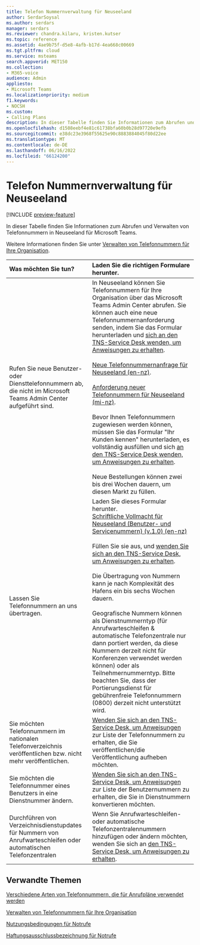 ```yaml
---
title: Telefon Nummernverwaltung für Neuseeland
author: SerdarSoysal
ms.author: serdars
manager: serdars
ms.reviewer: chandra.kilaru, kristen.kutser
ms.topic: reference
ms.assetid: 4ae9b75f-d5e8-4afb-b17d-4ea668c00669
ms.tgt.pltfrm: cloud
ms.service: msteams
search.appverid: MET150
ms.collection:
- M365-voice
audience: Admin
appliesto:
- Microsoft Teams
ms.localizationpriority: medium
f1.keywords:
- NOCSH
ms.custom:
- Calling Plans
description: In dieser Tabelle finden Sie Informationen zum Abrufen und Verwalten von Telefonnummern in Neuseeland für Microsoft Teams.
ms.openlocfilehash: d1508eebf4e81c61738bfa60b0b28d97720e9efb
ms.sourcegitcommit: e38dc23e3968f55625e90c8883884045f80d22ee
ms.translationtype: MT
ms.contentlocale: de-DE
ms.lasthandoff: 06/16/2022
ms.locfileid: "66124200"
---
```

# <a name="phone-number-management-for-new-zealand"></a>Telefon Nummernverwaltung für Neuseeland

[!INCLUDE [preview-feature](../includes/preview-feature.md)]

In dieser Tabelle finden Sie Informationen zum Abrufen und Verwalten von Telefonnummern in Neuseeland für Microsoft Teams.
  
Weitere Informationen finden Sie unter [Verwalten von Telefonnummern für Ihre Organisation](manage-phone-numbers-for-your-organization.md).
  
|**Was möchten Sie tun?**|**Laden Sie die richtigen Formulare herunter.**|
|:-----|:-----|
|Rufen Sie neue Benutzer- oder Diensttelefonnummern ab, die nicht im Microsoft Teams Admin Center aufgeführt sind.|In Neuseeland können Sie Telefonnummern für Ihre Organisation über das Microsoft Teams Admin Center abrufen. Sie können auch eine neue Telefonnummernanforderung senden, indem Sie das Formular herunterladen und [sich an den TNS-Service Desk wenden, um Anweisungen zu erhalten](contact-tns-service-desk.md).<br/><br/>[Neue Telefonnummernanfrage für Neuseeland (en-nz)](https://download.microsoft.com/download/e/6/7/e67f46ef-e1cd-4e70-a5cc-f53fd74285aa/LNS-EN-NZ-TN.pdf). <br/><br/>[Anforderung neuer Telefonnummern für Neuseeland (mi-nz)](https://download.microsoft.com/download/4/a/a/4aa04212-a13d-46bf-b09e-1efbcbb2e622/new-phone-number-request-for-new-zealand-(v1.0)-(mi-NZ).pdf). <br/><br/> Bevor Ihnen Telefonnummern zugewiesen werden können, müssen Sie das Formular "Ihr Kunden kennen" herunterladen, es vollständig ausfüllen und sich [an den TNS-Service Desk wenden, um Anweisungen zu erhalten](contact-tns-service-desk.md).<br/><br/>Neue Bestellungen können zwei bis drei Wochen dauern, um diesen Markt zu füllen.  |
|Lassen Sie Telefonnummern an uns übertragen.  <br/> | Laden Sie dieses Formular herunter. <br/>[Schriftliche Vollmacht für Neuseeland (Benutzer- und Servicenummern) (v.1.0) (en-nz)](https://download.microsoft.com/download/e/6/7/e67f46ef-e1cd-4e70-a5cc-f53fd74285aa/LOA-NZ-GEO-EN.pdf) <br/> <br/>Füllen Sie sie aus, und [wenden Sie sich an den TNS-Service Desk, um Anweisungen zu erhalten](contact-tns-service-desk.md). <br/><br>Die Übertragung von Nummern kann je nach Komplexität des Hafens ein bis sechs Wochen dauern.<br/><br/>Geografische Nummern können als Dienstnummerntyp (für Anrufwarteschleifen & automatische Telefonzentrale nur dann portiert werden, da diese Nummern derzeit nicht für Konferenzen verwendet werden können) oder als Teilnehmernummerntyp. Bitte beachten Sie, dass der Portierungsdienst für gebührenfreie Telefonnummern (0800) derzeit nicht unterstützt wird. |
|Sie möchten Telefonnummern im nationalen Telefonverzeichnis veröffentlichen bzw. nicht mehr veröffentlichen.  <br/> |[Wenden Sie sich an den TNS-Service Desk, um Anweisungen](contact-tns-service-desk.md) zur Liste der Telefonnummern zu erhalten, die Sie veröffentlichen/die Veröffentlichung aufheben möchten. <br/> |
|Sie möchten die Telefonnummer eines Benutzers in eine Dienstnummer ändern.  <br/> |[Wenden Sie sich an den TNS-Service Desk, um Anweisungen](contact-tns-service-desk.md) zur Liste der Benutzernummern zu erhalten, die Sie in Dienstnummern konvertieren möchten. <br/> |
|Durchführen von Verzeichnisdienstupdates für Nummern von Anrufwarteschleifen oder automatischen Telefonzentralen|Wenn Sie Anrufwarteschleifen- oder automatische Telefonzentralennummern hinzufügen oder ändern möchten, wenden Sie sich an [den TNS-Service Desk, um Anweisungen zu erhalten](contact-tns-service-desk.md).|

## <a name="related-topics"></a>Verwandte Themen

[Verschiedene Arten von Telefonnummern, die für Anrufpläne verwendet werden](../different-kinds-of-phone-numbers-used-for-calling-plans.md)

[Verwalten von Telefonnummern für Ihre Organisation](manage-phone-numbers-for-your-organization.md)

[Nutzungsbedingungen für Notrufe](../emergency-calling-terms-and-conditions.md)
  
[Haftungsausschlussbezeichnung für Notrufe](https://download.microsoft.com/download/a/8/0/a807c43d-2177-4fe0-8732-86b3784ae6e5/emergency-calling-label-(en-us)-(v.1.0).zip)
